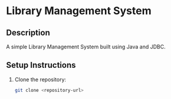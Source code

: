 # Library Management System

## Description
A simple Library Management System built using Java and JDBC.

## Setup Instructions
1. Clone the repository:
   ```bash
   git clone <repository-url>
